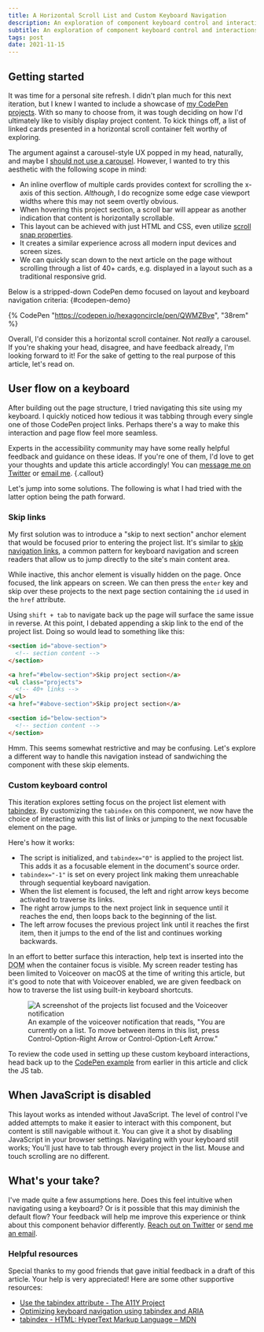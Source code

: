 ```yaml
---
title: A Horizontal Scroll List and Custom Keyboard Navigation
description: An exploration of component keyboard control and interactions with large sections of focusable content.
subtitle: An exploration of component keyboard control and interactions with large sections of focusable content.
tags: post
date: 2021-11-15
---
```


## Getting started

It was time for a personal site refresh. I didn't plan much for this next iteration, but I knew I wanted to include a showcase of [my CodePen projects](https://codepen.io/hexagoncircle). With so many to choose from, it was tough deciding on how I'd ultimately like to visibly display project content. To kick things off, a list of linked cards presented in a horizontal scroll container felt worthy of exploring.

The argument against a carousel-style UX popped in my head, naturally, and maybe I [should not use a carousel](https://shouldiuseacarousel.com/). However, I wanted to try this aesthetic with the following scope in mind:

- An inline overflow of multiple cards provides context for scrolling the x-axis of this section. _Although_, I do recognize some edge case viewport widths where this may not seem overtly obvious.
- When hovering this project section, a scroll bar will appear as another indication that content is horizontally scrollable.
- This layout can be achieved with just HTML and CSS, even utilize [scroll snap properties](https://developer.mozilla.org/en-US/docs/Web/CSS/CSS_Scroll_Snap).
- It creates a similar experience across all modern input devices and screen sizes.
- We can quickly scan down to the next article on the page without scrolling through a list of 40+ cards, e.g. displayed in a layout such as a traditional responsive grid.

Below is a stripped-down CodePen demo focused on layout and keyboard navigation criteria:
{#codepen-demo}

{% CodePen "https://codepen.io/hexagoncircle/pen/QWMZBve", "38rem" %}

Overall, I'd consider this a horizontal scroll container. Not _really_ a carousel. If you're shaking your head, disagree, and have feedback already, I'm looking forward to it! For the sake of getting to the real purpose of this article, let's read on.

## User flow on a keyboard

After building out the page structure, I tried navigating this site using my keyboard. I quickly noticed how tedious it was tabbing through every single one of those CodePen project links. Perhaps there's a way to make this interaction and page flow feel more seamless.

Experts in the accessibility community may have some really helpful feedback and guidance on these ideas. If you're one of them, I'd love to get your thoughts and update this article accordingly! You can [message me on Twitter](https://twitter.com/hexagoncircle) or <a href="{% mailToPath title %}" target="_blank" rel="noopener">email me</a>.
{.callout}

Let's jump into some solutions. The following is what I had tried with the latter option being the path forward.

### Skip links

My first solution was to introduce a "skip to next section" anchor element that would be focused prior to entering the project list. It's similar to [skip navigation links](https://www.a11ymatters.com/pattern/skip-link/), a common pattern for keyboard navigation and screen readers that allow us to jump directly to the site's main content area.

While inactive, this anchor element is visually hidden on the page. Once focused, the link appears on screen. We can then press the `enter` key and skip over these projects to the next page section containing the `id` used in the `href` attribute.

Using `shift + tab` to navigate back up the page will surface the same issue in reverse. At this point, I debated appending a skip link to the end of the project list. Doing so would lead to something like this:

```html
<section id="above-section">
  <!-- section content -->
</section>

<a href="#below-section">Skip project section</a>
<ul class="projects">
  <!-- 40+ links -->
</ul>
<a href="#above-section">Skip project section</a>

<section id="below-section">
  <!-- section content -->
</section>
```

Hmm. This seems somewhat restrictive and may be confusing. Let's explore a different way to handle this navigation instead of sandwiching the component with these skip elements.

### Custom keyboard control

This iteration explores setting focus on the project list element with [tabindex](https://www.a11yproject.com/posts/2021-01-28-how-to-use-the-tabindex-attribute/). By customizing the `tabindex` on this component, we now have the choice of interacting with this list of links or jumping to the next focusable element on the page.

Here's how it works:

- The script is initialized, and `tabindex="0"` is applied to the project list. This adds it as a focusable element in the document's source order.
- `tabindex="-1"` is set on every project link making them unreachable through sequential keyboard navigation.
- When the list element is focused, the left and right arrow keys become activated to traverse its links.
- The right arrow jumps to the next project link in sequence until it reaches the end, then loops back to the beginning of the list.
- The left arrow focuses the previous project link until it reaches the first item, then it jumps to the end of the list and continues working backwards.

In an effort to better surface this interaction, help text is inserted into the <abbr title="Document Object Model">DOM</abbr> when the container focus is visible. My screen reader testing has been limited to Voiceover on macOS at the time of writing this article, but it's good to note that with Voiceover enabled, we are given feedback on how to traverse the list using built-in keyboard shortcuts.

<figure>
  <img src="/assets/blog/projects-list-focus-voiceover-text.png" alt="A screenshot of the projects list focused and the Voiceover notification" />
  <figcaption>An example of the voiceover notification that reads, "You are currently on a list. To move between items in this list, press Control-Option-Right Arrow or Control-Option-Left Arrow."</figcaption>
</figure>

To review the code used in setting up these custom keyboard interactions, head back up to the [CodePen example](#codepen-demo) from earlier in this article and click the JS tab.

## When JavaScript is disabled

This layout works as intended without JavaScript. The level of control I've added attempts to make it easier to interact with this component, but content is still navigable without it. You can give it a shot by disabling JavaScript in your browser settings. Navigating with your keyboard still works; You'll just have to tab through every project in the list. Mouse and touch scrolling are no different.

## What's your take?

I've made quite a few assumptions here. Does this feel intuitive when navigating using a keyboard? Or is it possible that this may diminish the default flow? Your feedback will help me improve this experience or think about this component behavior differently. [Reach out on Twitter](https://twitter.com/hexagoncircle) or <a href="{% mailToPath title %}" target="_blank" rel="noopener">send me an email</a>.

### Helpful resources

Special thanks to my good friends that gave initial feedback in a draft of this article. Your help is very appreciated! Here are some other supportive resources:

- [Use the tabindex attribute - The A11Y Project](https://www.a11yproject.com/posts/2021-01-28-how-to-use-the-tabindex-attribute/)
- [Optimizing keyboard navigation using tabindex and ARIA](https://www.sarasoueidan.com/blog/keyboard-friendlier-article-listings/)
- [tabindex - HTML: HyperText Markup Language – MDN](https://developer.mozilla.org/en-US/docs/Web/HTML/Global_attributes/tabindex)
